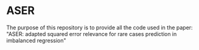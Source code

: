 # ASER
The purpose of this repository is to provide all the code used in the paper: "ASER: adapted squared error relevance for rare cases prediction in imbalanced regression"
